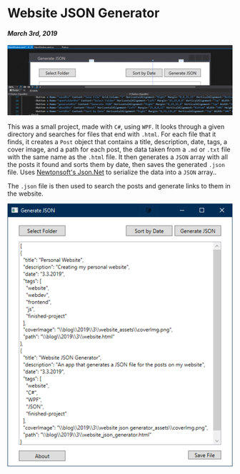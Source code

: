 [comment]: # (*.desc*An app that generates a JSON file for the posts on my website*.desc*)
[comment]: # (*.tags*website, C#, WPF, JSON, github, finished, featured*.tags*)
[comment]: # (*.title*Website JSON Generator*.title*)
[comment]: # (*.date*3-3-2019*.date*)

# Website JSON Generator

#### *March 3rd, 2019*

![Cover Image](website_json_generator_assets/coverImg.png)

This was a small project, made with `C#`, using `WPF`. It looks through a given directory and searches for files that end with `.html`. For each file that it finds, it creates a `Post` object that contains a title, description, date, tags, a cover image, and a path for each post, the data taken from a `.md` or `.txt` file with the same name as the `.html` file. It then generates a `JSON` array with all the posts it found and sorts them by date, then saves the generated `.json` file. Uses [Newtonsoft's Json.Net](https://www.newtonsoft.com/json) to serialize the data into a `JSON` array..

The `.json` file is then used to search the posts and generate links to them in the website.

![JSON Generator App](website_json_generator_assets/jsonGenApp.png)